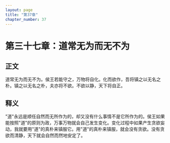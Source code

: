 ```yaml
---
layout: page
title: "第37章"
chapter_number: 37
---
```


# 第三十七章：道常无为而无不为

## 正文
道常无为而无不为。侯王若能守之，万物将自化。化而欲作，吾将镇之以无名之朴。镇之以无名之朴，夫亦将不欲。不欲以静，天下将自正。

## 释义
"道"永远是顺任自然而无所作为的，却又没有什么事情不是它所作为的。侯王如果能按照"道"的原则为政，万事万物就会自己发生变化。变化过程中如果产生贪欲妄动，我就要用"道"的真朴来镇服它。用"道"的真朴来镇服，就会没有贪欲。没有贪欲而清静，天下就会自然而然地安定了。